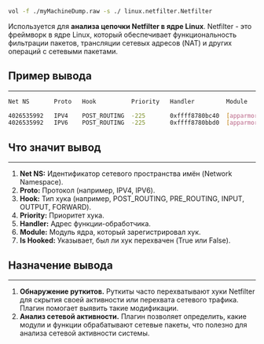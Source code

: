 ```bash
vol -f ./myMachineDump.raw -s ./ linux.netfilter.Netfilter
```

Используется для **анализа цепочки Netfilter в ядре Linux**. Netfilter - это фреймворк в ядре Linux, который обеспечивает функциональность фильтрации пакетов, трансляции сетевых адресов (NAT) и других операций с сетевыми пакетами.
## Пример вывода
___
```bash
Net NS       Proto   Hook          Priority   Handler         Module                     Is Hooked

4026535992   IPV4    POST_ROUTING  -225       0xffff8780bc40  [apparmor_ipv4_postroute]  False
4026535992   IPV6    POST_ROUTING  -225       0xffff8780bbd0  [apparmor_ipv6_postroute]  False
```
## Что значит вывод
---
1. **Net NS:** Идентификатор сетевого пространства имён (Network Namespace).
2. **Proto:** Протокол (например, IPV4, IPV6).
3. **Hook:** Тип хука (например, POST_ROUTING, PRE_ROUTING, INPUT, OUTPUT, FORWARD).
4. **Priority:** Приоритет хука.
5. **Handler:** Адрес функции-обработчика.
6. **Module:** Модуль ядра, который зарегистрировал хук.
7. **Is Hooked:** Указывает, был ли хук перехвачен (True или False).
## Назначение вывода
___
1. **Обнаружение руткитов.** Руткиты часто перехватывают хуки Netfilter для скрытия своей активности или перехвата сетевого трафика. Плагин помогает выявить такие модификации.
2. **Анализ сетевой активности.** Плагин позволяет определить, какие модули и функции обрабатывают сетевые пакеты, что полезно для анализа сетевой активности системы.